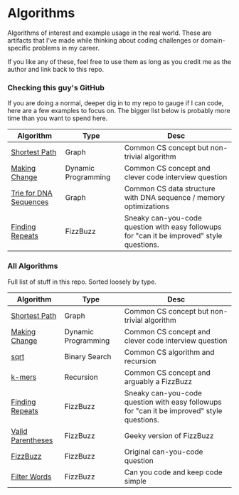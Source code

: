 # Algorithms

Algorithms of interest and example usage in the real world. These are artifacts
that I've made while thinking about coding challenges or domain-specific
problems in my career.

If you like any of these, feel free to use them as long as you credit me as the
author and link back to this repo.

### Checking this guy's GitHub

If you are doing a normal, deeper dig in to my repo to gauge if I can code, here
are a few examples to focus on. The bigger list below is probably more time than
you want to spend here.

| Algorithm       | Type     | Desc                                                                                       |
|-----------------|----------|--------------------------------------------------------------------------------------------|
| [Shortest Path](code/shortest_path/README.md)   | Graph    | Common CS concept but non-trivial algorithm                                                |
| [Making Change](code/making_change/README.md)   | Dynamic Programming | Common CS concept and clever code interview question                                                |
| [Trie for DNA Sequences](code/trie/README.md)   | Graph |   Common CS data structure with DNA sequence / memory optimizations               |
| [Finding Repeats](code/finding_repeats/README.md) | FizzBuzz | Sneaky can-you-code question with easy followups for "can it be improved" style questions. |

### All Algorithms

Full list of stuff in this repo. Sorted loosely by type.

| Algorithm       | Type     | Desc                                                                                       |
|-----------------|----------|--------------------------------------------------------------------------------------------|
| [Shortest Path](code/shortest_path/README.md)   | Graph    | Common CS concept but non-trivial algorithm                                                |
| [Making Change](code/making_change/README.md)   | Dynamic Programming | Common CS concept and clever code interview question                                                |
| [sqrt](code/sqrt/README.md)   | Binary Search | Common CS algorithm and recursion |
| [k-mers](code/kmers/README.md)   | Recursion | Common CS concept and arguably a FizzBuzz |
| [Finding Repeats](code/finding_repeats/README.md) | FizzBuzz | Sneaky can-you-code question with easy followups for "can it be improved" style questions. |
| [Valid Parentheses](code/correct_parentheses/README.md) | FizzBuzz | Geeky version of FizzBuzz |
| [FizzBuzz](code/fizzbuzz/README.md) | FizzBuzz | Original can-you-code question |
| [Filter Words](code/filter_words/README.md) | FizzBuzz | Can you code and keep code simple |
